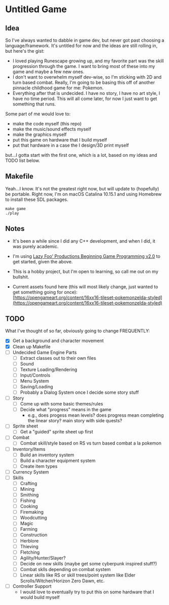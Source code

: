 # Untitled Game

## Idea
So I've always wanted to dabble in game dev, but never got past choosing a language/framework. It's untitled for now and the ideas are still rolling in, but here's the gist:

* I loved playing Runescape growing up, and my favorite part was the skill progression through the game. I want to bring most of these into my game and maybe a few new ones.
* I don't want to overwhelm myself dev-wise, so I'm sticking with 2D and turn based combat. Really, I'm going to be basing this off of another pinnacle childhood game for me: Pokemon.
* Everything after that is undecided. I have no story, I have no art style, I have no time period. This will all come later, for now I just want to get something that runs.

Some part of me would love to:
* make the code myself (this repo)
* make the music/sound effects myself
* make the graphics myself
* put this game on hardware that I build myself
* put that hardware in a case the I design/3D print myself

but...I gotta start with the first one, which is a lot, based on my ideas and TODO list below.

## Makefile
Yeah...I know. It's not the greatest right now, but will update to (hopefully) be portable. Right now, I'm on macOS Catalina 10.15.1 and using Homebrew to install these SDL packages.

`make game`  
`./play`

## Notes
* It's been a while since I did any C++ development, and when I did, it was purely academic.
* I'm using [Lazy Foo' Productions Beginning Game Programming v2.0](https://lazyfoo.net/tutorials/SDL/index.php) to get started, given the above.
* This is a hobby project, but I'm open to learning, so call me out on my bullshit.

* Current assets found here (this will most likely change, just wanted to get something going for once): [https://opengameart.org/content/16xx16-tileset-pokemonzelda-styled](https://opengameart.org/content/16xx16-tileset-pokemonzelda-styled)

## TODO
What I've thought of so far, obviously going to change FREQUENTLY:

- [X] Get a background and character movement
- [X] Clean up Makefile
- [ ] Undecided Game Engine Parts
  - [ ] Extract classes out to their own files
  - [ ] Sound
  - [ ] Texture Loading/Rendering
  - [ ] Input/Controls
  - [ ] Menu System
  - [ ] Saving/Loading
  - [ ] Probably a Dialog System once I decide some story stuff
- [ ] Story
  - [ ] Come up with some basic themes/rules
  - [ ] Decide what "progress" means in the game
    - e.g., does progess mean levels? does progress mean completing the linear story? main story with side quests?
- [ ] Sprite sheet
  - [ ] Get a "guided" sprite sheet up first
- [ ] Combat
  - [ ] Combat skill/style based on RS vs turn based combat a la pokemon
- [ ] Inventory/Items
  - [ ] Build an inventory system
  - [ ] Build a character equipment system
  - [ ] Create item types
- [ ] Currency System
- [ ] Skills
  - [ ] Crafting
  - [ ] Mining
  - [ ] Smithing
  - [ ] Fishing
  - [ ] Cooking
  - [ ] Firemaking
  - [ ] Woodcutting
  - [ ] Magic
  - [ ] Farming
  - [ ] Construction
  - [ ] Herblore
  - [ ] Thieving
  - [ ] Fletching
  - [ ] Agility/Hunter/Slayer?
  - [ ] Decide on new skills (maybe get some cyberpunk inspired stuff?)
  - [ ] Combat sklls depending on combat system
  - [ ] Linear skills like RS or skill trees/point system like Elder Scrolls/Witcher/Horizon Zero Dawn, etc.
- [ ] Controller Support
  - I would love to eventually try to put this on some hardware that I would build myself
